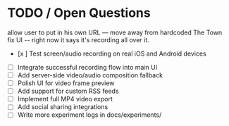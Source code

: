 # TODO / Open Questions

allow user to put in his own URL — move away from hardcoded The Town
fix UI -- right now it says it's recording all over it.

- [x ] Test screen/audio recording on real iOS and Android devices
- [ ] Integrate successful recording flow into main UI
- [ ] Add server-side video/audio composition fallback
- [ ] Polish UI for video frame preview
- [ ] Add support for custom RSS feeds
- [ ] Implement full MP4 video export
- [ ] Add social sharing integrations
- [ ] Write more experiment logs in docs/experiments/ 